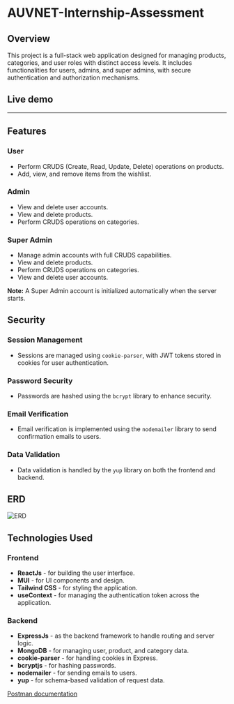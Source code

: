 # AUVNET-Internship-Assessment

## Overview
This project is a full-stack web application designed for managing products, categories, and user roles with distinct access levels. It includes functionalities for users, admins, and super admins, with secure authentication and authorization mechanisms.

## Live demo
-----------------------------------------

## Features

### User
- Perform CRUDS (Create, Read, Update, Delete) operations on products.
- Add, view, and remove items from the wishlist.

### Admin
- View and delete user accounts.
- View and delete products.
- Perform CRUDS operations on categories.

### Super Admin
- Manage admin accounts with full CRUDS capabilities.
- View and delete products.
- Perform CRUDS operations on categories.
- View and delete user accounts.

**Note:** A Super Admin account is initialized automatically when the server starts.

## Security

### Session Management
- Sessions are managed using `cookie-parser`, with JWT tokens stored in cookies for user authentication.

### Password Security
- Passwords are hashed using the `bcrypt` library to enhance security.

### Email Verification
- Email verification is implemented using the `nodemailer` library to send confirmation emails to users.

### Data Validation
- Data validation is handled by the `yup` library on both the frontend and backend.

## ERD
![ERD](https://drive.google.com/uc?export=view&id=1rxh7-thWvekmOD-j3CR4AKlxy3KRjYRc)

## Technologies Used

### Frontend
- **ReactJs** - for building the user interface.
- **MUI** - for UI components and design.
- **Tailwind CSS** - for styling the application.
- **useContext** - for managing the authentication token across the application.

### Backend
- **ExpressJs** - as the backend framework to handle routing and server logic.
- **MongoDB** - for managing user, product, and category data.
- **cookie-parser** - for handling cookies in Express.
- **bcryptjs** - for hashing passwords.
- **nodemailer** - for sending emails to users.
- **yup** - for schema-based validation of request data.
  
[Postman documentation](https://drive.google.com/file/d/1aYHXedqTW0Np5a2dY0W9XYmzOFa55JQW/view?usp=sharing)
